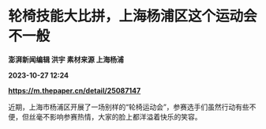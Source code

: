 # 轮椅技能大比拼，上海杨浦区这个运动会不一般
**澎湃新闻编辑 洪宇 素材来源 上海杨浦**

**2023-10-27 12:24**

**https://m.thepaper.cn/detail/25087147**

近期，上海市杨浦区开展了一场别样的“轮椅运动会”，参赛选手们虽然行动有些不便，但丝毫不影响参赛热情，大家的脸上都洋溢着快乐的笑容。